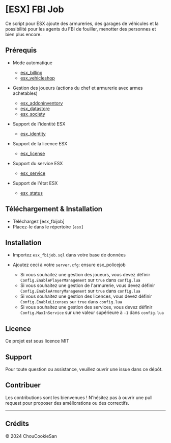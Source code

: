 # [ESX] FBI Job

Ce script pour ESX ajoute des armureries, des garages de véhicules et la possibilité pour les agents du FBI de fouiller, menotter des personnes et bien plus encore.

## Prérequis
* Mode automatique
  * [esx_billing](https://github.com/esx-framework/esx_billing)
  * [esx_vehicleshop](https://github.com/esx-framework/esx_vehicleshop)

* Gestion des joueurs (actions du chef et armurerie avec armes achetables)
  * [esx_addoninventory](https://github.com/esx-framework/esx_addoninventory)
  * [esx_datastore](https://github.com/esx-framework/esx_datastore)
  * [esx_society](https://github.com/esx-framework/esx_society)

* Support de l'identité ESX
  * [esx_identity](https://github.com/esx-framework/esx_core/tree/main/%5Bcore%5D/esx_identity)

* Support de la licence ESX
  * [esx_license](https://github.com/esx-framework/esx_license)

* Support du service ESX
  * [esx_service](https://github.com/esx-framework/esx_service)

* Support de l'état ESX
  * [esx_status](https://github.com/esx-framework/esx_status)

## Téléchargement & Installation
- Téléchargez [esx_fbijob]
- Placez-le dans le répertoire `[esx]`

## Installation
- Importez `esx_fbijob.sql` dans votre base de données
- Ajoutez ceci à votre `server.cfg`:
ensure esx_policejob

   * Si vous souhaitez une gestion des joueurs, vous devez définir `Config.EnablePlayerManagement` sur `true` dans `config.lua`
   * Si vous souhaitez une gestion de l'armurerie, vous devez définir `Config.EnableArmoryManagement` sur `true` dans `config.lua`
   * Si vous souhaitez une gestion des licences, vous devez définir `Config.EnableLicenses` sur `true` dans `config.lua`
   * Si vous souhaitez une gestion des services, vous devez définir `Config.MaxInService` sur une valeur supérieure à `-1` dans `config.lua`

## Licence
Ce projet est sous licence MIT

## Support
Pour toute question ou assistance, veuillez ouvrir une issue dans ce dépôt.

## Contribuer
Les contributions sont les bienvenues ! N'hésitez pas à ouvrir une pull request pour proposer des améliorations ou des correctifs.

---
## Crédits
© 2024 ChouCookieSan